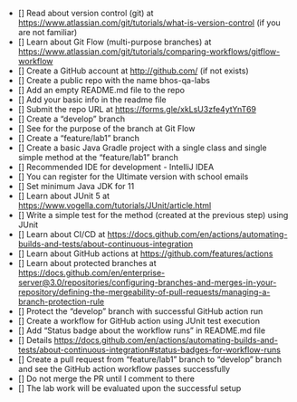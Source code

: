 - [] Read about version control (git) at https://www.atlassian.com/git/tutorials/what-is-version-control (if you are not familiar)
- [] Learn about Git Flow (multi-purpose branches) at ​​https://www.atlassian.com/git/tutorials/comparing-workflows/gitflow-workflow 
- [] Create a GitHub account at http://github.com/ (if not exists)
- [] Create a public repo with the name bhos-qa-labs
- [] Add an empty README.md file to  the repo
- [] Add your basic info in the readme file
- [] Submit the repo URL at https://forms.gle/xkLsU3zfe4ytYnT69 
- [] Create a “develop” branch 
- [] See for the purpose of the branch at Git Flow
- [] Create a “feature/lab1” branch
- [] Create a basic Java Gradle project with a single class and single simple method at the “feature/lab1” branch
- [] Recommended IDE for development - IntelliJ IDEA
- [] You can register for the Ultimate version with school emails
- [] Set minimum Java JDK for 11
- [] Learn about JUnit 5 at https://www.vogella.com/tutorials/JUnit/article.html
- [] Write a simple test for the method (created at the previous step) using JUnit
- [] Learn about CI/CD at https://docs.github.com/en/actions/automating-builds-and-tests/about-continuous-integration
- [] Learn about GitHub actions at https://github.com/features/actions
- [] Learn about protected branches at https://docs.github.com/en/enterprise-server@3.0/repositories/configuring-branches-and-merges-in-your-repository/defining-the-mergeability-of-pull-requests/managing-a-branch-protection-rule
- [] Protect the “develop” branch with successful GitHub action run
- [] Create a workflow for GitHub action using JUnit test execution
- [] Add “Status badge about the workflow runs” in README.md file
- [] Details https://docs.github.com/en/actions/automating-builds-and-tests/about-continuous-integration#status-badges-for-workflow-runs 
- [] Create a pull request from “feature/lab1” branch to “develop” branch and see the GitHub action workflow passes successfully
- [] Do not merge the PR until I comment to there
- [] The lab work will be evaluated upon the successful setup